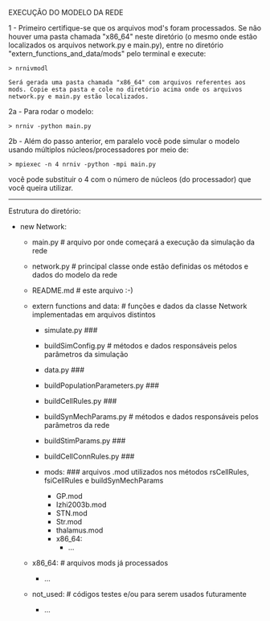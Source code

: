 EXECUÇÃO DO MODELO DA REDE

1 - Primeiro certifique-se que os arquivos mod's foram processados. Se não houver uma pasta chamada "x86_64" neste diretório (o mesmo onde estão localizados os arquivos network.py e main.py), entre no diretório "extern_functions_and_data/mods" pelo terminal e execute:
    
    > nrnivmodl

    Será gerada uma pasta chamada "x86_64" com arquivos referentes aos mods. Copie esta pasta e cole no diretório acima onde os arquivos network.py e main.py estão localizados. 


2a - Para rodar o modelo:
    
    > nrniv -python main.py


2b - Além do passo anterior, em paralelo você pode simular o modelo usando múltiplos núcleos/processadores por meio de:
    
    > mpiexec -n 4 nrniv -python -mpi main.py

você pode substituir o 4 com o número de núcleos (do processador) que você queira utilizar.

---

Estrutura do diretório:
- new Network:
    - main.py         # arquivo por onde começará a execução da simulação da rede
    - network.py      # principal classe onde estão definidas os métodos e dados do modelo da rede
    - README.md       # este arquivo :-)

    - extern functions and data:    # funções e dados da classe Network implementadas em arquivos distintos
       
        - simulate.py          ### 
        - buildSimConfig.py    # métodos e dados responsáveis pelos parâmetros da simulação
        - data.py              ###

        - buildPopulationParameters.py    ###
        - buildCellRules.py               ###
        - buildSynMechParams.py           # métodos e dados responsáveis pelos parâmetros da rede
        - buildStimParams.py              ###
        - buildCellConnRules.py           ###

        - mods:    ### arquivos .mod utilizados nos métodos rsCellRules, fsiCellRules e buildSynMechParams
            - GP.mod
            - Izhi2003b.mod
            - STN.mod
            - Str.mod
            - thalamus.mod
            - x86_64:
                - ...

    - x86_64:    # arquivos mods já processados
        - ...

    - not_used:    # códigos testes e/ou para serem usados futuramente
        - ...
